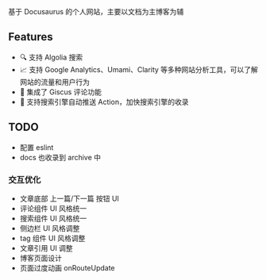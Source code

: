 基于 Docusaurus 的个人网站，主要以文档为主博客为辅

## Features

- 🔍 支持 Algolia 搜索
- 📈 支持 Google Analytics、Umami、Clarity 等多种网站分析工具，可以了解网站的流量和用户行为
- 💬 集成了 Giscus 评论功能
- 🚀 支持搜索引擎自动推送 Action，加快搜索引擎的收录

## TODO

- 配置 eslint
- docs 也收录到 archive 中

### 交互优化

- 文章底部 上一篇/下一篇 按钮 UI
- 评论组件 UI 风格统一
- 搜索组件 UI 风格统一
- 侧边栏 UI 风格调整
- tag 组件 UI 风格调整
- 文章引用 UI 调整
- 博客页面设计
- 页面过度动画 onRouteUpdate
